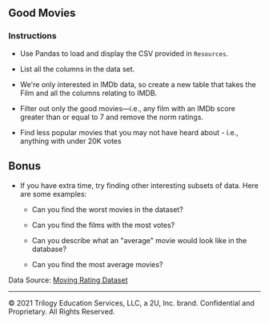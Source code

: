 ## Good Movies

### Instructions

* Use Pandas to load and display the CSV provided in `Resources`.

* List all the columns in the data set.

* We're only interested in IMDb data, so create a new table that takes the Film and all the columns relating to IMDB.

* Filter out only the good movies—i.e., any film with an IMDb score greater than or equal to 7 and remove the norm ratings.

* Find less popular movies that you may not have heard about - i.e., anything with under 20K votes

## Bonus

* If you have extra time, try finding other interesting subsets of data. Here are some examples:

    * Can you find the worst movies in the dataset? 
    
    * Can you find the films with the most votes?
    
    * Can you describe what an "average" movie would look like in the database?
    
    * Can you find the most average movies?

Data Source: [Moving Rating Dataset](https://github.com/fivethirtyeight/data/blob/master/fandango/fandango_score_comparison.csv)

---

© 2021 Trilogy Education Services, LLC, a 2U, Inc. brand.  Confidential and Proprietary.  All Rights Reserved.